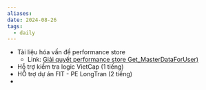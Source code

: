 ```yaml
---
aliases: 
date: 2024-08-26
tags:
  - daily
---
```

- Tài liệu hóa vấn đề performance store 
	- Link: [Giải quyết performance store Get_MasterDataForUser)](https://confluence.vnresource.net:18001/pages/viewpage.action?pageId=30966789)
- Hỗ trợ kiểm tra logic VietCap (1 tiếng)
- HỖ trợ dự án FIT - PE LongTran (2 tiếng)
- 
